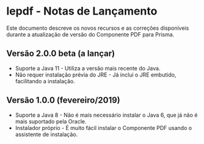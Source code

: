 # lepdf - Notas de Lançamento

Este documento descreve os novos recursos e as correções disponíveis durante a atualização de versão do Componente PDF para Prisma.

## Versão 2.0.0 beta (a lançar)

* Suporte a Java 11 - Utiliza a versão mais recente do Java.
* Não requer instalação prévia do JRE - Já inclui o JRE embutido, facilitando a instalação.

## Versão 1.0.0 (fevereiro/2019)

* Suporte a Java 8 - Não é mais necessário instalar o Java 6, que já não é mais suportado pela Oracle.
* Instalador próprio - É muito fácil instalar o Componente PDF usando o assistente de instalação.